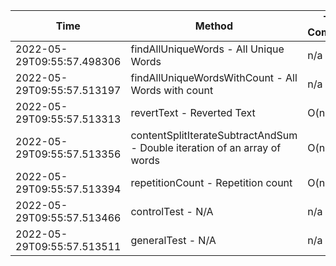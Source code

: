 | Time | Method | Time Complexity | Space Complexity | Repetitions | Java Duration | Kotlin Duration | Machine |
|---|---|---|---|---|---|---|---|
| 2022-05-29T09:55:57.498306 | findAllUniqueWords - All Unique Words | n/a | n/a | 10000 | 1898 | 3331 | Prototype |
| 2022-05-29T09:55:57.513197 | findAllUniqueWordsWithCount - All Words with count | n/a | n/a | 10000 | 1735 | 1971 | Prototype |
| 2022-05-29T09:55:57.513313 | revertText - Reverted Text | O(n) | O(1) | 10000 | 687 | 703 | Prototype |
| 2022-05-29T09:55:57.513356 | contentSplitIterateSubtractAndSum - Double iteration of an array of words | O(n^2) | O(1) | 10000 | 1330 | 1966 | Prototype |
| 2022-05-29T09:55:57.513394 | repetitionCount - Repetition count | O(n^2) | O(1) | 10000 | 2407 | 2185 | Prototype |
| 2022-05-29T09:55:57.513466 | controlTest - N/A | n/a | n/a | 10000 | 766 | 673 | Prototype |
| 2022-05-29T09:55:57.513511 | generalTest - N/A | n/a | n/a | 10000 | 218 | 189 | Prototype |
